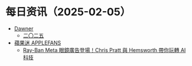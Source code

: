 ﻿# 每日资讯（2025-02-05）

- [Dawner](https://dawner.top/atom.xml)
  - [二〇二五](https://dawner.top/posts/2025/)
- [蘋果迷 APPLEFANS](https://applefans.today/feed/)
  - [Ray-Ban Meta 眼鏡廣告登場！Chris Pratt 與 Hemsworth 帶你玩轉 AI 科技](https://applefans.today/2025-02-ray-ban-meta-ai-glasses-football-ad-campaign/)
